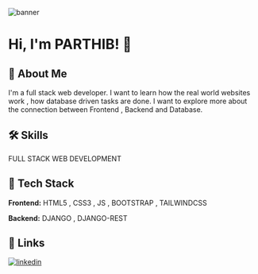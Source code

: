 ![banner](https://media.licdn.com/dms/image/D4D16AQGM3O8NxMT7FA/profile-displaybackgroundimage-shrink_350_1400/0/1676710842668?e=1689811200&v=beta&t=0LfMIY_Kq4Pp9VjdMFcy4q40EZz-uPFU1FlTh8LsAhQ)


# Hi, I'm PARTHIB! 👋

## 🚀 About Me
I'm a full stack web developer. I want to learn how the real world websites work , how database driven tasks are done. I want to explore more about the connection between Frontend , Backend and Database.


## 🛠 Skills
FULL STACK WEB DEVELOPMENT


## 🔦 Tech Stack

**Frontend:** HTML5 , CSS3 , JS , BOOTSTRAP , TAILWINDCSS

**Backend:** DJANGO , DJANGO-REST



## 🎷 Links
[![linkedin](https://img.shields.io/badge/linkedin-0A66C2?style=for-the-badge&logo=linkedin&logoColor=white)](https://www.linkedin.com/in/parthib-kumar-deb-a438a6234/)

